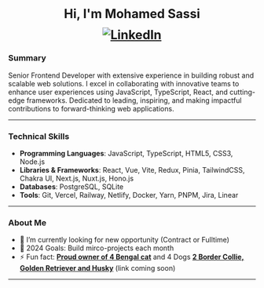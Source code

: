 

<h1 align="center" style="font-weight: bold; font-size: 25px;">Hi, I'm Mohamed Sassi 
<a href="https://www.linkedin.com/in/sassim/" style="display: flex; justify-content: center; margin: 0.5em 0;"><img src="https://img.shields.io/badge/LinkedIn--_.svg?style=social&logo=linkedin" alt="LinkedIn"></a></h1>

### Summary

Senior Frontend Developer with extensive experience in building robust and scalable web solutions. I excel in collaborating with innovative teams to enhance user experiences using JavaScript, TypeScript, React, and cutting-edge frameworks. Dedicated to leading, inspiring, and making impactful contributions to forward-thinking web applications.

---

### Technical Skills

- **Programming Languages**: JavaScript, TypeScript, HTML5, CSS3, Node.js
- **Libraries & Frameworks**: React, Vue, Vite, Redux, Pinia, TailwindCSS, Chakra UI, Next.js, Nuxt.js, Hono.js
- **Databases**: PostgreSQL, SQLite
- **Tools**: Git, Vercel, Railway, Netlify, Docker, Yarn, PNPM, Jira, Linear

---
### About Me

- 🔭 I’m currently looking for new opportunity (Contract or Fulltime)
- 🥅 2024 Goals: Build mirco-projects each month
- ⚡ Fun fact: [**Proud owner of 4 Bengal cat**](https://www.instagram.com/toronto_bengal_sisters/) and 4 Dogs [**2 Border Collie, Golden Retriever and Husky**]() (link coming soon)

---
